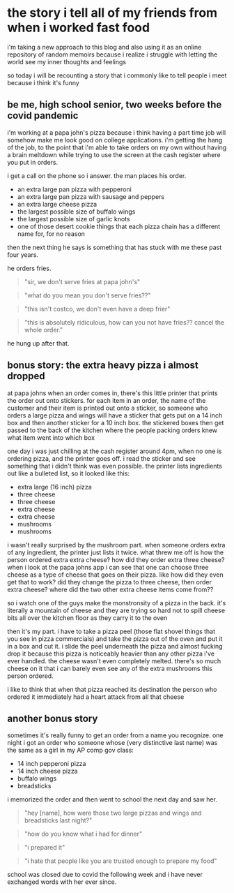 # the story i tell all of my friends from when i worked fast food

i'm taking a new approach to this blog and also using it as an online repository of random memoirs because i realize i struggle with letting the world see my inner thoughts and feelings

so today i will be recounting a story that i commonly like to tell people i meet because i think it's funny

## be me, high school senior, two weeks before the covid pandemic

i'm working at a papa john's pizza because i think having a part time job will somehow make me look good on college applications. i'm getting the hang of the job, to the point that i'm able to take orders on my own without having a brain meltdown while trying to use the screen at the cash register where you put in orders.

i get a call on the phone so i answer. the man places his order.

 - an extra large pan pizza with pepperoni
 - an extra large pan pizza with sausage and peppers
 - an extra large cheese pizza
 - the largest possible size of buffalo wings
 - the largest possible size of garlic knots
 - one of those desert cookie things that each pizza chain has a different name for, for no reason

then the next thing he says is something that has stuck with me these past four years.

he orders fries.

> "sir, we don't serve fries at papa john's"

> "what do you mean you don't serve fries??"

> "this isn't costco, we don't even have a deep frier"

> "this is absolutely ridiculous, how can you not have fries?? cancel the whole order."

he hung up after that.

## bonus story: the extra heavy pizza i almost dropped
at papa johns when an order comes in, there's this little printer that prints the order out onto stickers. for each item in an order, the name of the customer and their item is printed out onto a sticker, so someone who orders a large pizza and wings will have a sticker that gets put on a 14 inch box and then another sticker for a 10 inch box. the stickered boxes then get passed to the back of the kitchen where the people packing orders knew what item went into which box

one day i was just chilling at the cash register around 4pm, when no one is ordering pizza, and the printer goes off. i read the sticker and see something that i didn't think was even possible. the printer lists ingredients out like a bulleted list, so it looked like this:

- extra large (16 inch) pizza
- three cheese
- three cheese
- extra cheese
- extra cheese
- mushrooms
- mushrooms

i wasn't really surprised by the mushroom part. when someone orders extra of any ingredient, the printer just lists it twice. what threw me off is how the person ordered extra extra cheese? how did they order extra three cheese? when i look at the papa johns app i can see that one can choose three cheese as a type of cheese that goes on their pizza. like how did they even get that to work? did they change the pizza to three cheese, then order extra cheese? where did the two other extra cheese items come from??

so i watch one of the guys make the monstronsity of a pizza in the back. it's literally a mountain of cheese and they are trying so hard not to spill cheese bits all over the kitchen floor as they carry it to the oven

then it's my part. i have to take a pizza peel (those flat shovel things that you see in pizza commercials) and take the pizza out of the oven and put it in a box and cut it. i slide the peel underneath the pizza and almost fucking drop it because this pizza is noticeably heavier than any other pizza i've ever handled. the cheese wasn't even completely melted. there's so much cheese on it that i can barely even see any of the extra mushrooms this person ordered.

i like to think that when that pizza reached its destination the person who ordered it immediately had a heart attack from all that cheese

## another bonus story
sometimes it's really funny to get an order from a name you recognize. one night i got an order who someone whose (very distinctive last name) was the same as a girl in my AP comp gov class:

- 14 inch pepperoni pizza
- 14 inch cheese pizza
- buffalo wings
- breadsticks

i memorized the order and then went to school the next day and saw her.

> "hey [name], how were those two large pizzas and wings and breadsticks last night?"

> "how do you know what i had for dinner"

> "i prepared it"

> "i hate that people like you are trusted enough to prepare my food"

school was closed due to covid the following week and i have never exchanged words with her ever since.